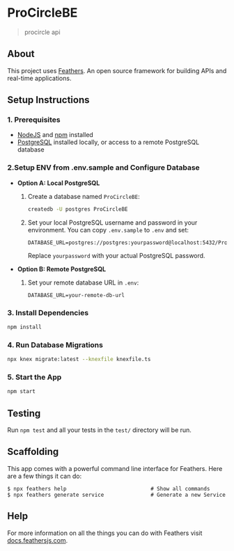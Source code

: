 # ProCircleBE

> procircle api

## About

This project uses [Feathers](http://feathersjs.com). An open source framework for building APIs and real-time applications.

## Setup Instructions

### 1. Prerequisites
- [NodeJS](https://nodejs.org/) and [npm](https://www.npmjs.com/) installed
- [PostgreSQL](https://www.postgresql.org/) installed locally, or access to a remote PostgreSQL database

### 2.Setup ENV from .env.sample and Configure Database
- **Option A: Local PostgreSQL**
  1. Create a database named `ProCircleBE`:
     ```sh
     createdb -U postgres ProCircleBE
     ```
  2. Set your local PostgreSQL username and password in your environment. You can copy `.env.sample` to `.env` and set:
     ```env
     DATABASE_URL=postgres://postgres:yourpassword@localhost:5432/ProCircleBE
     ```
     Replace `yourpassword` with your actual PostgreSQL password.

- **Option B: Remote PostgreSQL**
  1. Set your remote database URL in `.env`:
     ```env
     DATABASE_URL=your-remote-db-url
     ```

### 3. Install Dependencies
```sh
npm install
```

### 4. Run Database Migrations
```sh
npx knex migrate:latest --knexfile knexfile.ts
```

### 5. Start the App
```sh
npm start
```

## Testing

Run `npm test` and all your tests in the `test/` directory will be run.

## Scaffolding

This app comes with a powerful command line interface for Feathers. Here are a few things it can do:

```
$ npx feathers help                           # Show all commands
$ npx feathers generate service               # Generate a new Service
```

## Help

For more information on all the things you can do with Feathers visit [docs.feathersjs.com](http://docs.feathersjs.com).

